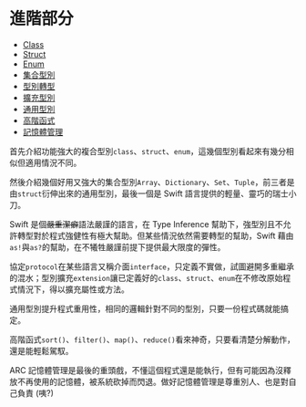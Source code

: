 # 進階部分

- [Class](Advanced/Class.md)
- [Struct](Advanced/Struct.md)
- [Enum](Advanced/Enum.md)
- [集合型別](Advanced/CollectionTypes.md)
- [型別轉型](Advanced/Typecasting.md)
- [擴充型別](Advanced/ProtocolExtension.md)
- [通用型別](Advanced/Generic.md)
- [高階函式](Advanced/HighOrderFunctions.md)
- [記憶體管理](Advanced/ARC.md)

首先介紹功能強大的複合型別`class`、`struct`、`enum`，這幾個型別看起來有幾分相似但適用情況不同。

然後介紹幾個好用又強大的集合型別`Array`、`Dictionary`、`Set`、`Tuple`，前三者是由`struct`衍伸出來的通用型別，最後一個是 Swift 語言提供的輕量、靈巧的瑞士小刀。

Swift 是個~~嚴重潔癖~~語法嚴謹的語言，在 Type Inference 幫助下，強型別且不允許轉型對於程式強健性有極大幫助。但某些情況依然需要轉型的幫助，Swift 藉由`as!`與`as?`的幫助，在不犧牲嚴謹前提下提供最大限度的彈性。

協定`protocol`在某些語言又稱介面`interface`，只定義不實做，試圖避開多重繼承的混水；型別擴充`extension`讓已定義好的`class`、`struct`、`enum`在不修改原始程式情況下，得以擴充屬性或方法。

通用型別提升程式重用性，相同的邏輯針對不同的型別，只要一份程式碼就能搞定。

高階函式`sort()`、`filter()`、`map()`、`reduce()`看來神奇，只要看清楚分解動作，還是能輕鬆駕馭。

ARC 記憶體管理是最後的重頭戲，不懂這個程式還是能執行，但有可能因為沒釋放不再使用的記憶體，被系統砍掉而閃退。做好記憶體管理是尊重別人、也是對自己負責 (咦?)